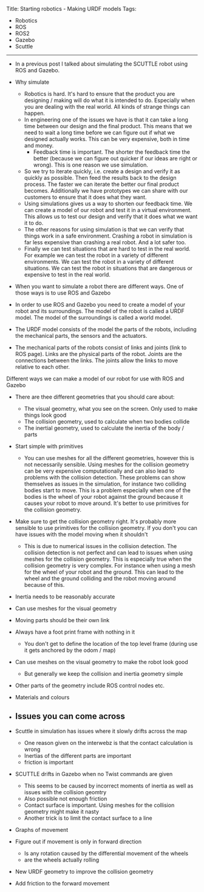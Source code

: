 Title: Starting robotics - Making URDF models
Tags:

- Robotics
- ROS
- ROS2
- Gazebo
- Scuttle

---

- In a previous post I talked about simulating the SCUTTLE robot using ROS and Gazebo.

- Why simulate
    + Robotics is hard. It's hard to ensure that the product you are designing / making will do what it is intended to do.
      Especially when you are dealing with the real world. All kinds of strange things can happen.
    + In engineering one of the issues we have is that it can take a long time between our design and the final product. This
      means that we need to wait a long time before we can figure out if what we designed actually works. This can be
      very expensive, both in time and money.
        - Feedback time is important. The shorter the feedback time the better (because we can figure out quicker
          if our ideas are right or wrong). This is one reason we use simulation.
    + So we try to iterate quickly, i.e. create a design and verify it as quickly as possible. Then feed the results
      back to the design process. The faster we can iterate the better our final product becomes. Additionally we
      have prototypes we can share with our customers to ensure that it does what they want.
    + Using simulations gives us a way to shorten our feedback time. We can create a model of our robot and test it
      in a virtual environment. This allows us to test our design and verify that it does what we want it to do.
    + The other reasons for using simulation is that we can verify that things work in a safe environment. Crashing
      a robot in simulation is far less expensive than crashing a real robot. And a lot safer too.
    + Finally we can test situations that are hard to test in the real world. For example we can test the robot in
      a variety of different environments. We can test the robot in a variety of different situations. We can test
      the robot in situations that are dangerous or expensive to test in the real world.

- When you want to simulate a robot there are different ways. One of those ways is to use ROS and Gazebo
- In order to use ROS and Gazebo you need to create a model of your robot and its surroundings. The model of the
  robot is called a URDF model. The model of the surroundings is called a world model.
- The URDF model consists of the model the parts of the robots, including the mechanical parts, the sensors and the
  actuators.
- The mechanical parts of the robots consist of links and joints (link to ROS page). Links are the physical parts of
  the robot. Joints are the connections between the links. The joints allow the links to move relative to each other.

Different ways we can make a model of our robot for use with ROS and Gazebo


- There are thee different geometries that you should care about:
    + The visual geometry, what you see on the screen. Only used to make things look good
    + The collision geometry, used to calculate when two bodies collide
    + The inertial geometry, used to calculate the inertia of the body / parts

- Start simple with primitives
    + You can use meshes for all the different geometries, however this is not necessarily sensible.
      Using meshes for the collision geometry can be very expensive computationally and can also lead
      to problems with the collision detection. These problems can show themselves as issues in the simulation,
      for instance two colliding bodies start to move. This is a problem especially when one of the bodies is
      the wheel of your robot against the ground because it causes your robot to move around.
      It's better to use primitives for the collision geometry.

- Make sure to get the collision geometry right. It's probably more sensible to use primitives
  for the collision geometry. If you don't you can have issues with the model moving when it shouldn't
    + This is due to numerical issues in the collision detection. The collision detection is not perfect
      and can lead to issues when using meshes for the collision geometry. This is especially true when
      the collision geometry is very complex. For instance when using a mesh for the wheel of your robot
      and the ground. This can lead to the wheel and the ground colliding and the robot moving around
      because of this.
- Inertia needs to be reasonably accurate
- Can use meshes for the visual geometry

- Moving parts should be their own link

- Always have a foot print frame with nothing in it
    + You don't get to define the location of the top level frame (during use it gets anchored by the odom / map)


- Can use meshes on the visual geometry to make the robot look good
    + But generally we keep the collision and inertia geometry simple

- Other parts of the geometry include ROS control nodes etc.

- Materials and colours

- Issues you can come across
  -

- Scuttle in simulation has issues where it slowly drifts across the map
    + One reason given on the interwebz is that the contact calculation is wrong
    + Inertias of the different parts are important
    + friction is important

- SCUTTLE drifts in Gazebo when no Twist commands are given
    + This seems to be caused by incorrect moments of inertia as well as issues with the collision geomtry
    + Also possible not enough friction
    + Contact surface is important. Using meshes for the collision geometry might make it nasty
    + Another trick is to limit the contact surface to a line

- Graphs of movement

- Figure out if movement is only in forward direction
    + Is any rotation caused by the differential movement of the wheels
    + are the wheels actually rolling

- New URDF geometry to improve the collision geometry

- Add friction to the forward movement

